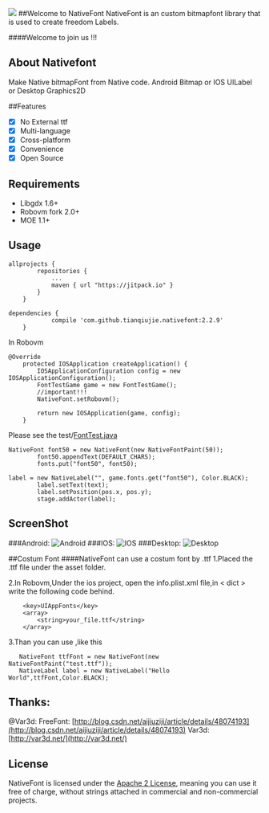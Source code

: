 [![](https://jitpack.io/v/tianqiujie/nativefont.svg)](https://jitpack.io/#tianqiujie/nativefont)
##Welcome to NativeFont
NativeFont is an custom bitmapfont library that is used to create freedom Labels.

####Welcome to join us !!!

## About Nativefont

Make Native bitmapFont from Native code. Android Bitmap or IOS UILabel or Desktop Graphics2D

##Features

- [x] No External ttf
- [x] Multi-language
- [x] Cross-platform
- [x] Convenience
- [x] Open Source

## Requirements

* Libgdx 1.6+
* Robovm fork 2.0+
* MOE 1.1+

## Usage
```
allprojects {
        repositories {
            ...
            maven { url "https://jitpack.io" }
        }
    }
```


```
dependencies {
	        compile 'com.github.tianqiujie.nativefont:2.2.9'
	}
```
In Robovm
```
@Override
    protected IOSApplication createApplication() {
        IOSApplicationConfiguration config = new IOSApplicationConfiguration();
        FontTestGame game = new FontTestGame();
        //important!!!
        NativeFont.setRobovm();

        return new IOSApplication(game, config);
    }
```

Please see the test/[FontTest.java](core/src/main/java/net/mwplay/nativefont/test/FontTest.java)
```
NativeFont font50 = new NativeFont(new NativeFontPaint(50));
        font50.appendText(DEFAULT_CHARS);
        fonts.put("font50", font50);
```
```
label = new NativeLabel("", game.fonts.get("font50"), Color.BLACK);
        label.setText(text);
        label.setPosition(pos.x, pos.y);
        stage.addActor(label);
```

## ScreenShot

###Android:
![Android](doc/android.jpg)
###IOS:
![IOS](doc/ios.jpg)
###Desktop:
![Desktop](doc/desktop.jpg)

##Costum Font
####NativeFont can use a costum font by .ttf
1.Placed the .ttf file under the asset folder.

2.In Robovm,Under the ios project, open the info.plist.xml file,in < dict > write the following code behind.
```
    <key>UIAppFonts</key>
    <array>
        <string>your_file.ttf</string>
    </array>
```
3.Than you can use ,like this
```
   NativeFont ttfFont = new NativeFont(new NativeFontPaint("test.ttf"));
   NativeLabel label = new NativeLabel("Hello World",ttfFont,Color.BLACK);
```


## Thanks: 
@Var3d: 
          FreeFont: [http://blog.csdn.net/aijiuziji/article/details/48074193](http://blog.csdn.net/aijiuziji/article/details/48074193)
          Var3d: [http://var3d.net/](http://var3d.net/)    
        
## License

NativeFont is licensed under the [Apache 2 License](http://www.apache.org/licenses/LICENSE-2.0.html), meaning you can use it free of charge, without strings attached in commercial and non-commercial projects. 
